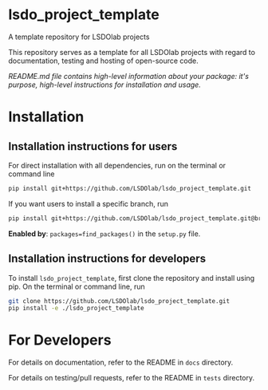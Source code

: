 # lsdo_project_template
A template repository for LSDOlab projects

This repository serves as a template for all LSDOlab projects with regard to documentation, testing and hosting of open-source code.

*README.md file contains high-level information about your package: it's purpose, high-level instructions for installation and usage.*

# Installation

## Installation instructions for users
For direct installation with all dependencies, run on the terminal or command line
```sh
pip install git+https://github.com/LSDOlab/lsdo_project_template.git
```
If you want users to install a specific branch, run
```sh
pip install git+https://github.com/LSDOlab/lsdo_project_template.git@branch
```

**Enabled by**: `packages=find_packages()` in the `setup.py` file.

## Installation instructions for developers
To install `lsdo_project_template`, first clone the repository and install using pip.
On the terminal or command line, run
```sh
git clone https://github.com/LSDOlab/lsdo_project_template.git
pip install -e ./lsdo_project_template
```

# For Developers
For details on documentation, refer to the README in `docs` directory.

For details on testing/pull requests, refer to the README in `tests` directory.
